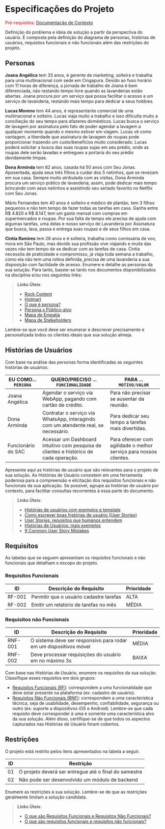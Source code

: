# Especificações do Projeto

<span style="color:red">Pré-requisitos: <a href="1-Documentação de Contexto.md"> Documentação de Contexto</a></span>

Definição do problema e ideia de solução a partir da perspectiva do usuário. É composta pela definição do  diagrama de personas, histórias de usuários, requisitos funcionais e não funcionais além das restrições do projeto.

## Personas

**Joana Angélica** tem 33 anos, é gerente de marketing, solteira e trabalha para uma multinacional com sede em Cingapura. Devido ao fuso horário com 11 horas de diferença, a jornada de trabalho de Joana é bem diferenciada, não restando tempo livre quando as lavanderias estão abertas. Joana procura por um serviço que possa facilitar o acesso a um serviço de lavanderia, restando mais tempo para dedicar a seus hobbies.

**Lucas Moreno** tem 44 anos, é representante comercial de uma multinacional e solteiro.
Lucas viaja muito a trabalho e isso dificulta muito a conciliação do seu tempo para afazeres domésticos. Lucas busca o serviço de lavagem por assinatura pelo fato de poder agendar a lavagem a qualquer momento quando o mesmo estiver em viagem. Lucas vê como vantagem, a liberdade que assinatura de lavagem de roupas pode proporcionar trazendo um custo/benefícios muito considerado. Lucas poderá solicitar a busca das suas roupas sujas em seu prédio, onde as roupas dele serão lavadas e entregues a portaria do seu prédio devidamente limpas.

**Dona Arminda** tem 82 anos, casada há 50 anos com Seu Jonas. Aposentada, ajuda seus três filhos a cuidar dos 5 netinhos, que se revezam em sua casa. Sempre muito atribulada com as visitas, Dona Arminda procura um serviço prático de lavanderia; assim, pode dedicar mais tempo brincando com seus netinhos e assistindo seu seriado favorito no Netflix com Seu Jonas.

Mário Fernandes tem 40 anos é solteiro e médico de plantão, tem 3 filhos pequenos e não tem tempo de fazer todas as tarefas em casa. Ganha entre R$ 4.820 e R$ 8.147, tem um gasto mensal com compras em supermercados e roupas. Por sua falta de tempo ele precisa de ajuda com algumas tarefas, uma delas e nosso serviço de Lavanderia por Assinatura que busca, lava, passa e entrega suas roupas e de seus filhos em casa.

**Cintia Ramires** tem 26 anos e é solteira, trabalha como comissária de voo, mora em São Paulo, mas devido sua profissão vive viajando e muita das vezes não tem tempo de se dedicar com as tarefas de casa. Cintia necessita de praticidade e compromisso, já viaja toda semana a trabalho, como ela não tem uma rotina definida, precisa de uma lavanderia a sua disposição com facilidade de acesso.
Enumere e detalhe as personas da sua solução. Para tanto, baseie-se tanto nos documentos disponibilizados na disciplina e/ou nos seguintes links:

> **Links Úteis**:
> - [Rock Content](https://rockcontent.com/blog/personas/)
> - [Hotmart](https://blog.hotmart.com/pt-br/como-criar-persona-negocio/)
> - [O que é persona?](https://resultadosdigitais.com.br/blog/persona-o-que-e/)
> - [Persona x Público-alvo](https://flammo.com.br/blog/persona-e-publico-alvo-qual-a-diferenca/)
> - [Mapa de Empatia](https://resultadosdigitais.com.br/blog/mapa-da-empatia/)
> - [Mapa de Stalkeholders](https://www.racecomunicacao.com.br/blog/como-fazer-o-mapeamento-de-stakeholders/)
>
Lembre-se que você deve ser enumerar e descrever precisamente e personalizada todos os clientes ideais que sua solução almeja.

## Histórias de Usuários

Com base na análise das personas forma identificadas as seguintes histórias de usuários:

|EU COMO... `PERSONA`| QUERO/PRECISO ... `FUNCIONALIDADE`|PARA ... `MOTIVO/VALOR`                   |
|--------------------|-----------------------------------|------------------------------------------|
|Joana Angélica      | Agendar o serviço via WebApp, pagando com cartão de crédito. | Para não precisar se ausentar da reunião. |
|Dona Arminda        | Contratar o serviço via WhatsApp, interagindo com um atendente real, se necessário. | Para dedicar seu tempo a tarefas mais divertidas. |
|Funcionário do SAC  | Acessar um Dashboard intuitivo com pesquisa de clientes e histórico de cada operação. | Para oferecer com agilidade o melhor serviço para nossos clientes. | Mário Fernandes| Contatar serviço via rede social, se necessário por ligação. | Para não se ausentar dos seus serviços. |

Apresente aqui as histórias de usuário que são relevantes para o projeto de sua solução. As Histórias de Usuário consistem em uma ferramenta poderosa para a compreensão e elicitação dos requisitos funcionais e não funcionais da sua aplicação. Se possível, agrupe as histórias de usuário por contexto, para facilitar consultas recorrentes à essa parte do documento.

> **Links Úteis**:
> - [Histórias de usuários com exemplos e template](https://www.atlassian.com/br/agile/project-management/user-stories)
> - [Como escrever boas histórias de usuário (User Stories)](https://medium.com/vertice/como-escrever-boas-users-stories-hist%C3%B3rias-de-usu%C3%A1rios-b29c75043fac)
> - [User Stories: requisitos que humanos entendem](https://www.luiztools.com.br/post/user-stories-descricao-de-requisitos-que-humanos-entendem/)
> - [Histórias de Usuários: mais exemplos](https://www.reqview.com/doc/user-stories-example.html)
> - [9 Common User Story Mistakes](https://airfocus.com/blog/user-story-mistakes/)

## Requisitos

As tabelas que se seguem apresentam os requisitos funcionais e não funcionais que detalham o escopo do projeto.

### Requisitos Funcionais

|ID    | Descrição do Requisito  | Prioridade |
|------|-----------------------------------------|----|
|RF-001| Permitir que o usuário cadastre tarefas | ALTA | 
|RF-002| Emitir um relatório de tarefas no mês   | MÉDIA |


### Requisitos não Funcionais

|ID     | Descrição do Requisito  |Prioridade |
|-------|-------------------------|----|
|RNF-001| O sistema deve ser responsivo para rodar em um dispositivos móvel | MÉDIA | 
|RNF-002| Deve processar requisições do usuário em no máximo 3s |  BAIXA | 

Com base nas Histórias de Usuário, enumere os requisitos da sua solução. Classifique esses requisitos em dois grupos:

- [Requisitos Funcionais
 (RF)](https://pt.wikipedia.org/wiki/Requisito_funcional):
 correspondem a uma funcionalidade que deve estar presente na
  plataforma (ex: cadastro de usuário).
- [Requisitos Não Funcionais
  (RNF)](https://pt.wikipedia.org/wiki/Requisito_n%C3%A3o_funcional):
  correspondem a uma característica técnica, seja de usabilidade,
  desempenho, confiabilidade, segurança ou outro (ex: suporte a
  dispositivos iOS e Android).
Lembre-se que cada requisito deve corresponder à uma e somente uma
característica alvo da sua solução. Além disso, certifique-se de que
todos os aspectos capturados nas Histórias de Usuário foram cobertos.

## Restrições

O projeto está restrito pelos itens apresentados na tabela a seguir.

|ID| Restrição                                             |
|--|-------------------------------------------------------|
|01| O projeto deverá ser entregue até o final do semestre |
|02| Não pode ser desenvolvido um módulo de backend        |


Enumere as restrições à sua solução. Lembre-se de que as restrições geralmente limitam a solução candidata.

> **Links Úteis**:
> - [O que são Requisitos Funcionais e Requisitos Não Funcionais?](https://codificar.com.br/requisitos-funcionais-nao-funcionais/)
> - [O que são requisitos funcionais e requisitos não funcionais?](https://analisederequisitos.com.br/requisitos-funcionais-e-requisitos-nao-funcionais-o-que-sao/)
